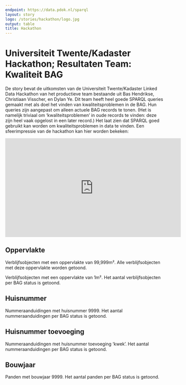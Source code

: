 ```yaml
---
endpoint: https://data.pdok.nl/sparql
layout: story
logo: /stories/hackathon/logo.jpg
output: table
title: Hackathon
---
```


# Universiteit Twente/Kadaster Hackathon; Resultaten Team: Kwaliteit BAG

De story bevat de uitkomsten van de Universiteit Twente/Kadaster Linked Data Hackathon van
het productieve team bestaande uit Bas Hendrikse, Christiaan Visscher,
en Dylan Ye.  Dit team heeft heel goede SPARQL queries gemaakt
met als doel het vinden van kwaliteitsproblemen in de BAG.  Hun queries zijn
aangepast om alleen actuele BAG records te tonen.  (Het is namelijk
triviaal om ‘kwaliteitsproblemen’ in oude records te vinden: deze zijn
heel vaak opgelost in een later record.) Het laat zien dat SPARQL goed gebruikt kan worden om kwaliteitsproblemen in data te vinden.
Een sfeerimpressie van de hackathon kan hier worden bekeken: 
<iframe width="560" height="315" src="https://www.youtube.com/embed/yak9OTOrxNU" frameborder="0" allow="autoplay; encrypted-media" allowfullscreen></iframe>

## Oppervlakte

Verblijfsobjecten met een oppervlakte van 99,999m².  Alle
verblijfsobjecten met deze oppervlakte worden getoond.


<query data-config="http://127.0.0.1:5000/stories/hackathon/#query=prefix%20bag%3A%20%3Chttp%3A%2F%2Fbag.basisregistraties.overheid.nl%2Fdef%2Fbag%23%3E%0Aprefix%20begrip%3A%20%3Chttp%3A%2F%2Fbag.basisregistraties.overheid.nl%2Fid%2Fbegrip%2F%3E%0Aprefix%20geo%3A%20%3Chttp%3A%2F%2Fwww.opengis.net%2Font%2Fgeosparql%23%3E%0Aprefix%20rdfs%3A%20%3Chttp%3A%2F%2Fwww.w3.org%2F2000%2F01%2Frdf-schema%23%3E%0Aselect%20%3Fverblijfsobject%20%3Fwkt%20%7B%0A%20%20graph%20%3Fg%20%7B%0A%20%20%20%20%3Fverblijfsobject%20bag%3Aoppervlakte%20%3Foppervlakte%20.%0A%20%20%20%20filter(%3Foppervlakte%20%3D%2099999)%0A%20%20%20%20filter%20not%20exists%20%7B%0A%20%20%20%20%20%20%3Fverblijfsobject%20bag%3Astatus%20begrip%3AVerblijfsobjectIngetrokken%20.%0A%20%20%20%20%7D%0A%20%20%7D%0A%20%20filter%20not%20exists%20%7B%0A%20%20%20%20%3Fg%20bag%3AeindGeldigheid%20%3Feind%20.%0A%20%20%7D%0A%20%20%3Fverblijfsobject%20bag%3Apandrelatering%2Fbag%3AgeometriePand%2Fgeo%3AasWKT%20%3Fwkt%20%3B%0A%7D%0Alimit%205%0A&endpoint=https%3A%2F%2Fdata.pdok.nl%2Fsparql&requestMethod=POST&tabTitle=Query&headers=%7B%7D&contentTypeConstruct=text%2Fturtle%2C*%2F*%3Bq%3D0.9&contentTypeSelect=application%2Fsparql-results%2Bjson%2C*%2F*%3Bq%3D0.9&outputFormat=geo&outputSettings=%7B%22map%22%3A%22nlmaps%22%2C%22visualization%22%3A%22grouped%22%2C%22grouped%22%3Afalse%7D"
       data-endpoint="https://data.pdok.nl/sparql"
       data-query-ref="oppervlakte-groot.rq"
       data-output="geo">
</query>

Verblijfsobjecten met een oppervlakte van 1m².  Het aantal
verblijfsobjecten per BAG status is getoond.


<query data-endpoint="https://data.pdok.nl/sparql" data-query-ref="oppervlakte-klein.rq"></query>

## Huisnummer

Nummeraanduidingen met huisnummer 9999.  Het aantal nummeraanduidingen
per BAG status is getoond.


<query data-endpoint="https://data.pdok.nl/sparql" data-query-ref="huisnummer.rq"></query>

## Huisnummer toevoeging

Nummeraanduidingen met huisnummer toevoeging ‘kwek’.  Het aantal
nummeraanduidingen per BAG status is getoond.

<query data-endpoint="https://data.pdok.nl/sparql" data-query-ref="huisnummer-toevoeging.rq"></query>

## Bouwjaar

Panden met bouwjaar 9999.  Het aantal panden per BAG status is
getoond.


<query data-endpoint="https://data.pdok.nl/sparql" data-query-ref="bouwjaar.rq"></query>
